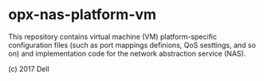 # opx-nas-platform-vm
This repository contains virtual machine (VM) platform-specific configuration files (such as port mappings definions, QoS sesttings, and so on) and implementation code for the network abstraction service (NAS).

(c) 2017 Dell
